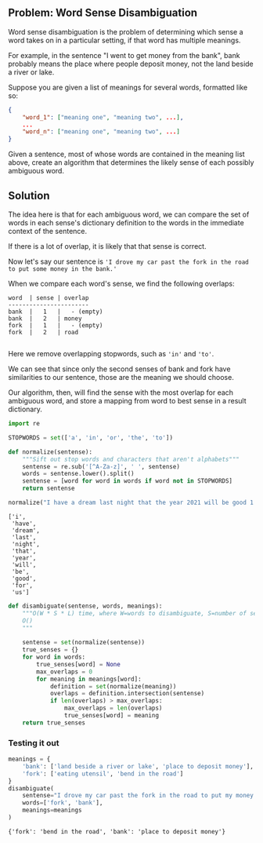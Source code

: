 ## Problem: Word Sense Disambiguation

Word sense disambiguation is the problem of determining which sense a word takes on in a particular setting, if that word has multiple meanings. 

For example, in the sentence "I went to get money from the bank", bank probably means the place where people deposit money, not the land beside a river or lake.

Suppose you are given a list of meanings for several words, formatted like so:
```json
{
    "word_1": ["meaning one", "meaning two", ...],
    ...
    "word_n": ["meaning one", "meaning two", ...]
}
```

Given a sentence, most of whose words are contained in the meaning list above, create an algorithm that determines the likely sense of each possibly ambiguous word.

## Solution
The idea here is that for each ambiguous word, we can compare the set of words in each sense's dictionary definition to the words in the immediate context of the sentence. 

If there is a lot of overlap, it is likely that that sense is correct.


Now let's say our sentence is `'I drove my car past the fork in the road to put some money in the bank.'`

When we compare each word's sense, we find the following overlaps:

```
word  | sense | overlap
-----------------------
bank  |   1   |   - (empty)
bank  |   2   | money
fork  |   1   |   - (empty)
fork  |   2   | road


```
Here we remove overlapping stopwords, such as `'in'` and `'to'`. 

We can see that since only the second senses of bank and fork have similarities to our sentence, those are the meaning we should choose.

Our algorithm, then, will find the sense with the most overlap for each ambiguous word, and store a mapping from word to best sense in a result dictionary.


```python
import re

STOPWORDS = set(['a', 'in', 'or', 'the', 'to'])

def normalize(sentense):
    """Sift out stop words and characters that aren't alphabets"""
    sentense = re.sub('[^A-Za-z]', ' ', sentense)
    words = sentense.lower().split()
    sentense = [word for word in words if word not in STOPWORDS]
    return sentense
```


```python
normalize("I have a dream last night that the year 2021 will be good 1 for us!")
```




    ['i',
     'have',
     'dream',
     'last',
     'night',
     'that',
     'year',
     'will',
     'be',
     'good',
     'for',
     'us']




```python
def disambiguate(sentense, words, meanings):
    """O(W * S * L) time, where W=words to disambiguate, S=number of senses for each word, L=length of definitions for each sense
    O()
    """
    
    sentense = set(normalize(sentense))
    true_senses = {}
    for word in words:
        true_senses[word] = None
        max_overlaps = 0
        for meaning in meanings[word]:
            definition = set(normalize(meaning))
            overlaps = definition.intersection(sentense)
            if len(overlaps) > max_overlaps:
                max_overlaps = len(overlaps)
                true_senses[word] = meaning
    return true_senses
```

### Testing it out


```python
meanings = {
    'bank': ['land beside a river or lake', 'place to deposit money'],
    'fork': ['eating utensil', 'bend in the road']
}
disambiguate(
    sentense="I drove my car past the fork in the road to put my money to the bank", 
    words=['fork', 'bank'],
    meanings=meanings
)
```




    {'fork': 'bend in the road', 'bank': 'place to deposit money'}


